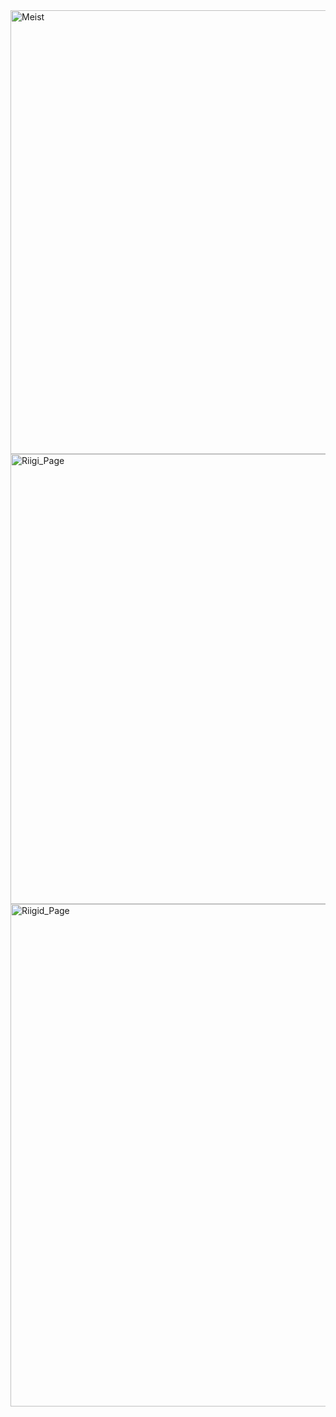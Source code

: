 <img width="710" alt="Meist" src="https://github.com/user-attachments/assets/2f34a363-2c42-4b84-bdd1-58d37e6dfdb6" />


<img width="720" alt="Riigi_Page" src="https://github.com/user-attachments/assets/c0d8b9df-2adf-4481-b3fe-2f37c466af4c" />



<img width="804" alt="Riigid_Page" src="https://github.com/user-attachments/assets/758900c3-9992-411c-83d9-67ea4e0b28e6" />
